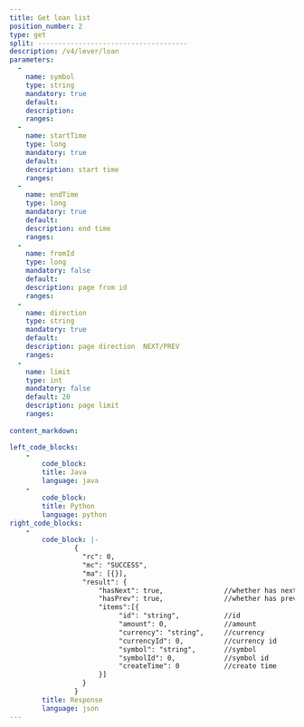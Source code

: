 ```yaml
---
title: Get loan list
position_number: 2
type: get
split: -------------------------------------
description: /v4/lever/loan
parameters:
  -
    name: symbol
    type: string
    mandatory: true
    default:
    description:
    ranges:
  -
    name: startTime
    type: long
    mandatory: true
    default:
    description: start time
    ranges:
  -
    name: endTime
    type: long
    mandatory: true
    default:
    description: end time
    ranges:
  -
    name: fromId
    type: long
    mandatory: false
    default:
    description: page from id
    ranges:
  -
    name: direction
    type: string
    mandatory: true
    default:
    description: page direction  NEXT/PREV
    ranges:
  -
    name: limit
    type: int
    mandatory: false
    default: 20
    description: page limit
    ranges:
  
content_markdown: 

left_code_blocks:
    -
        code_block:
        title: Java
        language: java
    -
        code_block:
        title: Python
        language: python
right_code_blocks:
    -
        code_block: |-
                {
                  "rc": 0,
                  "mc": "SUCCESS",
                  "ma": [{}],
                  "result": {
                      "hasNext": true,               //whether has next page
                      "hasPrev": true,               //whether has previous page
                      "items":[{
                           "id": "string",           //id
                           "amount": 0,              //amount
                           "currency": "string",     //currency
                           "currencyId": 0,          //currency id
                           "symbol": "string",       //symbol
                           "symbolId": 0,            //symbol id
                           "createTime": 0           //create time
                      }]
                  }
                }
        title: Response
        language: json
---
```

